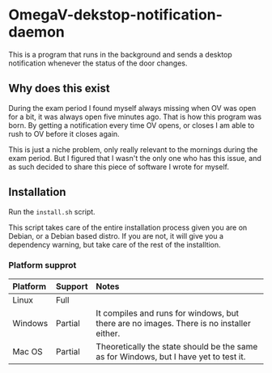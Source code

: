 # OmegaV-dekstop-notification-daemon
This is a program that runs in the background and sends a desktop notification whenever the status of the door changes.

## Why does this exist
During the exam period I found myself always missing when OV was open for a bit, it was always open five minutes ago.
That is how this program was born. By getting a notification every time OV opens, or closes I am able to rush to OV before it closes again.

This is just a niche problem, only really relevant to the mornings during the exam period. But I figured that I wasn't the only one who has this issue, and as such decided to share this piece of software I wrote for myself.

## Installation
Run the `install.sh` script.

This script takes care of the entire installation process given you are on Debian, or a Debian based distro.
If you are not, it will give you a dependency warning, but take care of the rest of the installtion.

### Platform supprot
| Platform | Support | Notes |
| :------- | :------ | :---- |
| Linux    | Full    |       |
| Windows  | Partial | It compiles and runs for windows, but there are no images. There is no installer either. |
| Mac OS   | Partial | Theoretically the state should be the same as for Windows, but I have yet to test it. |
